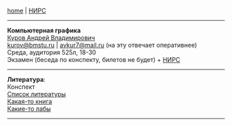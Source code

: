 [home](https://github.com/dKosarevsky/iu7/blob/master/2020_2021_3sem.md) | [НИРС](computer_graphics_nirs.md)
____________________________________
**Компьютерная графика** \
[Куров Андрей Владимирович](https://studizba.com/hs/151-mgtu-im-baumana/teachers/4-kafedra-iu-7-programmnoe-obespechenie-je/206-kurov-andrej-vladimirovich.html) \
kurov@bmstu.ru | avkur7@mail.ru (на эту отвечает оперативнее) \
Среда, аудитория 525л, 18-30 \
Экзамен (беседа по конспекту, билетов не будет) + [НИРС](computer_graphics_nirs.md)
____________________________________
**Литература**: \
Конспект \
[Список литературы](https://drive.google.com/file/d/1ezH7ON0bS0E_SsDG9lRZrdVg_ggI4ska/view?usp=sharing) \
[Какая-то книга](https://drive.google.com/drive/folders/1obKzaMVE3Spzzgp3t8Nvf76mcF3lGthR?usp=sharing) \
[Какие-то лабы](https://drive.google.com/drive/folders/1W_JvmI8okW3V4UgDCHPQHKKwzojucRpd?usp=sharing)
____________________________________

